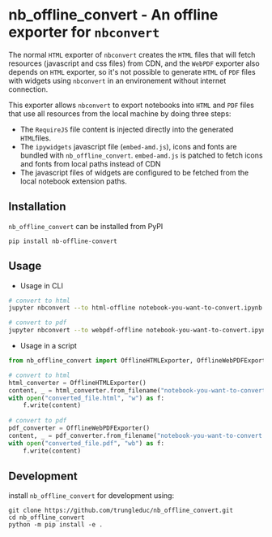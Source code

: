 # nb_offline_convert - An offline exporter for `nbconvert`

The normal `HTML` exporter of `nbconvert` creates the `HTML` files that will fetch resources (javascript and css files) from CDN, and the `WebPDF` exporter also depends on `HTML` exporter, so it's not possible to generate `HTML` of `PDF` files with widgets using `nbconvert` in an environement without internet connection.

This exporter allows `nbconvert` to export notebooks into `HTML` and `PDF` files that use all resources from the local machine by doing three steps:
- The `RequireJS` file content is injected directly into the generated `HTML`files.
- The `ipywidgets` javascript file (`embed-amd.js`), icons and fonts are bundled with `nb_offline_convert`. `embed-amd.js` is patched to fetch icons and fonts from local paths instead of CDN 
- The javascript files of widgets are configured to be fetched from the local notebook extension paths.

## Installation

`nb_offline_convert` can be installed from PyPI

```
pip install nb-offline-convert
```

## Usage

- Usage in CLI

```bash
# convert to html
jupyter nbconvert --to html-offline notebook-you-want-to-convert.ipynb
```
```bash
# convert to pdf
jupyter nbconvert --to webpdf-offline notebook-you-want-to-convert.ipynb
```
- Usage in a script

```python
from nb_offline_convert import OfflineHTMLExporter, OfflineWebPDFExporter

# convert to html
html_converter = OfflineHTMLExporter()
content, _ = html_converter.from_filename("notebook-you-want-to-convert.ipynb")
with open("converted_file.html", "w") as f:
    f.write(content)
    
# convert to pdf
pdf_converter = OfflineWebPDFExporter()
content, _ = pdf_converter.from_filename("notebook-you-want-to-convert.ipynb")
with open("converted_file.pdf", "wb") as f:
    f.write(content)
```

## Development

install `nb_offline_convert` for development using:

```
git clone https://github.com/trungleduc/nb_offline_convert.git
cd nb_offline_convert
python -m pip install -e .
```
